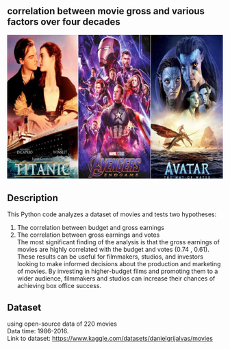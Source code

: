 
##  correlation between movie gross and various factors over four decades


![alt text](https://github.com/SaraBagherii/SaraBagherii.github.io/blob/main/images/pic03.jpg)
## Description


This Python code analyzes a dataset of movies and tests two hypotheses: <br /> 
1) The correlation between budget and gross earnings <br /> 
2) The correlation between gross earnings and votes <br /> 
The most significant finding of the analysis is that the gross earnings of movies are highly correlated with the budget and votes (0.74 , 0.61).
These results can be useful for filmmakers, studios, and investors looking to make informed decisions about the production and marketing of movies. 
By investing in higher-budget films and promoting them to a wider audience, filmmakers and studios can increase their chances of achieving box office success.


## Dataset

using open-source data of 220 movies<br /> 
Data time: 1986-2016.<br /> 
Link to dataset: https://www.kaggle.com/datasets/danielgrijalvas/movies

